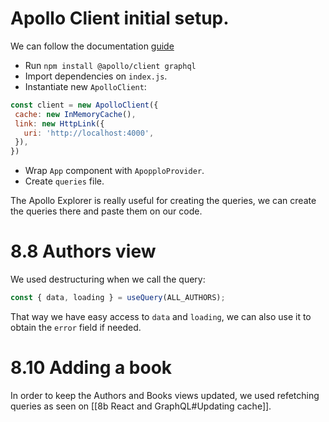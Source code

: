 # Apollo Client initial setup.

We can follow the documentation [guide](https://www.apollographql.com/docs/react/get-started/)

- Run `npm install @apollo/client graphql`
- Import dependencies on `index.js`.
- Instantiate new `ApolloClient`:
 ```js
 const client = new ApolloClient({
  cache: new InMemoryCache(),
  link: new HttpLink({
    uri: 'http://localhost:4000',
  }),
})
```
- Wrap `App` component with `ApopploProvider`.
- Create `queries` file.

The Apollo Explorer is really useful for creating the queries, we can create the queries there and paste them on our code.

# 8.8 Authors view

We used destructuring when we call the query:

```js
const { data, loading } = useQuery(ALL_AUTHORS);
```
 That way we have easy access to `data` and `loading`, we can also use it to obtain the `error` field if needed.

# 8.10 Adding a book

In order to keep the Authors and Books views updated, we used refetching queries as seen on [[8b React and GraphQL#Updating cache]].

